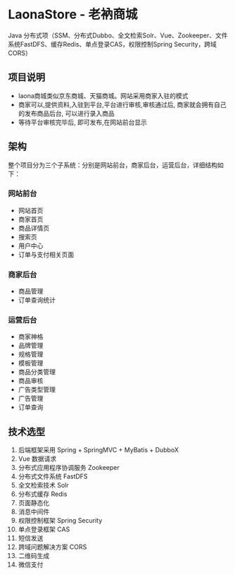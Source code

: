# LaonaStore - 老衲商城
Java 分布式项（SSM、分布式Dubbo、全文检索Solr、Vue、Zookeeper、文件系统FastDFS、缓存Redis、单点登录CAS，权限控制Spring Security，跨域CORS）
## 项目说明

- laona商城类似京东商城、天猫商城。网站采用商家入驻的模式
- 商家可以,提供资料,入驻到平台,平台进行审核,审核通过后, 商家就会拥有自己的发布商品后台, 可以进行录入商品
- 等待平台审核完毕后, 即可发布,在网站前台显示

## 架构

整个项目分为三个子系统：分别是网站前台，商家后台，运营后台，详细结构如下：

### 网站前台

- 网站首页
- 商家首页
- 商品详情页
- 搜索页
- 用户中心
- 订单与支付相关页面

### 商家后台

- 商品管理
- 订单查询统计

### 运营后台

- 商家神格
- 品牌管理
- 规格管理
- 模板管理
- 商品分类管理
- 商品审核
- 广告类型管理
- 广告管理
- 订单查询

## 技术选型

1.	后端框架采用 Spring + SpringMVC + MyBatis + DubboX
2.  Vue 数据请求
3.	分布式应用程序协调服务 Zookeeper
4.	分布式文件系统 FastDFS   
5.	全文检索技术 Solr
6.	分布式缓存 Redis
7.  页面静态化
8.	消息中间件
9.	权限控制框架 Spring Security
10.	单点登录框架 CAS
11.	短信发送
12.	跨域问题解决方案 CORS
13. 二维码生成
14.	微信支付
